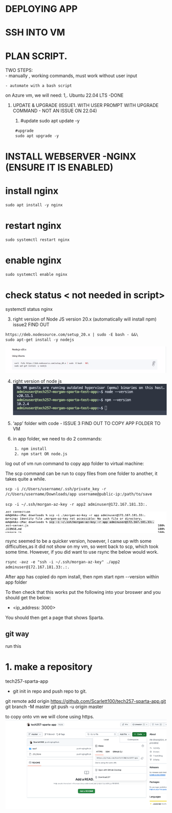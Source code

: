 # DEPLOYING APP


# SSH INTO VM


# PLAN SCRIPT.


TWO STEPS: <br>
    - manually , working commands, must work without user input <br>

    - automate with a bash script
on Azure vm, we will need:
1,. Ubuntu 22.04 LTS -DONE
1. UPDATE & UPGRADE (ISSUE1. WITH USER PROMPT WITH UPGRADE COMMAND - NOT AN ISSUE ON 22.04)
      1. #update
        sudo apt update -y

        #upgrade
        sudo apt upgrade -y


#  INSTALL WEBSERVER -NGINX (ENSURE IT IS ENABLED)
# install nginx
```
sudo apt install -y nginx
```

# restart nginx
```
sudo systemctl restart nginx
```

# enable nginx
```
sudo systemctl enable nginx
```

# check status < not needed in script>
systemctl status nginx

3. right version of Node JS version 20.x (automatically will install npm) issue2 FIND OUT
```
https://deb.nodesource.com/setup_20.x | sudo -E bash - &&\
sudo apt-get install -y nodejs
```



![alt text](<../images/Node.js v20.x.png>)



4. right version of node js 
![alt text](../images/node_install.png)

1. ‘app’ folder with code - ISSUE 3 FIND OUT TO COPY APP FOLDER TO VM
2. in app folder, we need to do 2 commands:
```
    1. npm install
    2. npm start OR node.js
```


log out of vm
run command to copy app folder to virtual machine:

The scp command can be run to copy files from one folder to another, it takes quite a while.
```
scp -i /c/Users/username/.ssh/private_key -r /c/Users/username/Downloads/app username@public-ip:/path/to/save

scp -i ~/.ssh/morgan-az-key -r app2 adminuser@172.167.181.33:.

```

![alt text](../images/mv_file.png)

rsync seemed to be a quicker version, however, I came up with some difficulties,as it did not show on my vm, so went back to scp, which took some time. However, if you did want to use rsync the below would work.

```
rsync -avz -e "ssh -i ~/.ssh/morgan-az-key" ./app2 adminuser@172.167.181.33:.:.
```

After app has copied do npm install, then npm start npm --version within app folder


To then check that this works put the following into your broswer and you should get the below:

* <ip_address: 3000>

You should then get a page that shows Sparta.



## git way
run this

# 1. make a repository

tech257-sparta-app

* git init in repo and push repo to git.

git remote add origin https://github.com/Scarlett100/tech257-sparta-app.git
git branch -M master
git push -u origin master

to copy onto vm we will clone using https.
![alt text](../images/gitclonehttps.png)